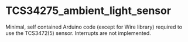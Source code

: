 # TCS34275_ambient_light_sensor

Minimal, self contained Arduino code (except for Wire library) required to use the TCS3472(5) sensor. Interrupts are not implemented.
